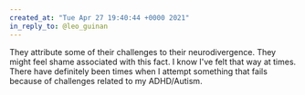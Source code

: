 ```yaml
---
created_at: "Tue Apr 27 19:40:44 +0000 2021"
in_reply_to: @leo_guinan
---
```


They attribute some of their challenges to their neurodivergence.
 They might feel shame associated with this fact. I know I've felt that way at times. There have definitely been times when I attempt something that fails because of challenges related to my ADHD/Autism.